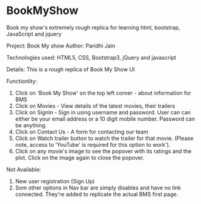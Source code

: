 # BookMyShow
Book my show's extremely rough replica for learning html, bootstrap, JavaScript and jquery

Project: Book My show
Author: Paridhi Jain

Technologies used: HTML5, CSS, Bootstrap3, jQuery and javascript

Details: This is a rough replica of Book My Show UI

Functionlity: 

1. Click on 'Book My Show' on the top left corner - about information for BMS
2. Click on Movies - View details of the latest movies, their trailers
3. Click on SignIn - Sign in using username and password. User can can either be your email address or a 10 digit mobile number. Password can be anything. 
4. Click on Contact Us - A form for contacting our team
5. Click on Watch trailer button to watch the trailer for that movie. (Please note, access to 'YouTube' is required for this option to work'). 
6. Click on any movie's image to see the popover with its ratings and the plot. Click on the image again to close the popover.

Not Available: 
1. New user registration (Sign Up)
2. Som other options in Nav bar are simply disables and have no link connected. They're added to replicate the actual BMS first page.

